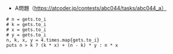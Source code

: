 - A問題（https://atcoder.jp/contests/abc044/tasks/abc044_a）
```
# n = gets.to_i
# k = gets.to_i
# x = gets.to_i
# y = gets.to_i
n, k, x, y = 4.times.map{gets.to_i}
puts n > k ? (k * x) + (n - k) * y : n * x
```
